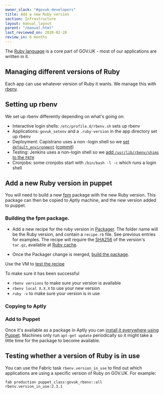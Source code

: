 ```yaml
---
owner_slack: "#govuk-developers"
title: Add a new Ruby version
section: Infrastructure
layout: manual_layout
parent: "/manual.html"
last_reviewed_on: 2020-02-28
review_in: 6 months
---
```


The [Ruby language](https://www.ruby-lang.org/en/) is a core part of GOV.UK - most of our applications are written in it.

## Managing different versions of Ruby

Each app can use whatever version of Ruby it wants. We manage this with
[rbenv](https://github.com/rbenv/rbenv).

## Setting up rbenv

We set up rbenv differently depending on what's going on:

- Interactive login shells: `/etc/profile.d/rbenv.sh` sets up rbenv
- Applications: `govuk_setenv` and a `.ruby-version` in the app directory set up rbenv
- Deployment: Capistrano uses a non -login shell so we [set `default_environment`][cap_deploy]
  ([commit][cap_deploy_commit])
- Testing: Jenkins uses a non-login shell so we [add `/usr/lib/rbenv/shims` to the `PATH`][rbenv_path]
- Cronjobs: some cronjobs start with `/bin/bash -l -c` which runs a login shell

[cap_deploy]: https://github.com/alphagov/govuk-app-deployment/blob/master/recipes/ruby.rb#L4
[cap_deploy_commit]: https://github.com/alphagov/alphagov-deployment/commit/b6404e33c354ef63f01c13b202ce0cf2ed2975fc
[rbenv_path]: https://github.com/alphagov/govuk-secrets/blob/master/puppet/hieradata/integration_credentials.yaml

## Add a new Ruby version in puppet

You will need to build a new [fpm](debian-packaging.html#fpm) package with the new Ruby version.
This package can then be copied to Aptly machine, and the new version added to puppet.

### Building the fpm package.

- Add a new recipe for the ruby version in [Packager][packager].
The folder name will be the Ruby version, and contain a `recipe.rb` file. See previous entries for examples.
The recipe will require the [SHA256][sha256_checksum] of the version's `tar.gz`, available at [Ruby cache][ruby_cache].

- Once the Packager change is merged, [build the package][jenkins].

Use the VM to [test the recipe](debian-packaging.html#test-the-recipe)

To make sure it has been successful
 - `rbenv versions` to make sure your version is available
 - `rbenv local X.X.X` to use your new version
 - `ruby -v` to make sure your version is in use

### Copying to Aptly

### Add to Puppet

Once it's available as a package in Aptly you can
[install it everywhere using Puppet][puppet_rbenv_all]. Machines only run
`apt-get update` periodically so it might take a little time for the package
to become available.

[packager]: https://github.com/alphagov/packager/tree/master/fpm/recipes
[sha256_checksum]: https://emn178.github.io/online-tools/sha256_checksum.html
[ruby_cache]: https://cache.ruby-lang.org/pub/ruby/
[jenkins]: https://ci.integration.publishing.service.gov.uk/job/build_fpm_package
[puppet_rbenv_all]: https://github.com/alphagov/govuk-puppet/blob/master/modules/govuk_rbenv/manifests/all.pp

## Testing whether a version of Ruby is in use

You can use the Fabric task `rbenv.version_in_use` to find out which
applications are using a specific version of Ruby on GOV.UK. For example:

```
fab production puppet_class:govuk_rbenv::all rbenv.version_in_use:2.3.1
```
